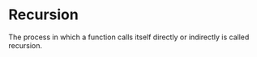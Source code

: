 # Recursion
The process in which a function calls itself directly or indirectly is called recursion.
